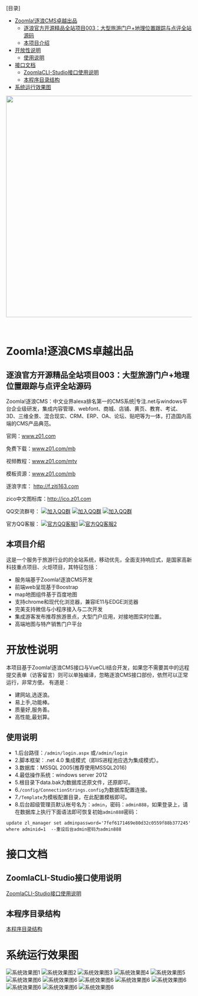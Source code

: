 [目录]

<!-- TOC -->

- [Zoomla!逐浪CMS卓越出品](#zoomla逐浪cms卓越出品)
    - [逐浪官方开源精品全站项目003：大型旅游门户+地理位置跟踪与点评全站源码](#逐浪官方开源精品全站项目003大型旅游门户地理位置跟踪与点评全站源码)
    - [本项目介绍](#本项目介绍)
- [开放性说明](#开放性说明)
    - [使用说明](#使用说明)
- [接口文档](#接口文档)
    - [ZoomlaCLI-Studio接口使用说明](#zoomlacli-studio接口使用说明)
    - [本程序目录结构](#本程序目录结构)
- [系统运行效果图](#系统运行效果图)

<!-- /TOC -->


<p align="center">
  <a href="http://www.z01.com/">
    <img src="https://code.z01.com/img/zoomla_logo.svg" width="600">
  </a>
</p>
<br>


# Zoomla!逐浪CMS卓越出品

## 逐浪官方开源精品全站项目003：大型旅游门户+地理位置跟踪与点评全站源码



Zoomla!逐浪CMS：中文业界alexa排名第一的CMS系统|专注.net与windows平台企业级研发，集成内容管理、webfont、商城、店铺、黄页、教育、考试、3D、三维全景、混合现实、CRM、ERP、OA、论坛、贴吧等为一体，打造国内高端的CMS产品典范。

官网：www.z01.com

免费下载：www.z01.com/mb

视频教程：www.z01.com/mtv

模板资源：www.z01.com/mb

逐浪字库： http://f.ziti163.com

zico中文图标库：http://ico.z01.com


QQ交流群号：
[![加入QQ群](https://img.shields.io/badge/一群-541450128-blue.svg?style=for-the-badge&logo=appveyor)](https://jq.qq.com/?_wv=1027&k=5qIayyX)  [![加入QQ群](https://img.shields.io/badge/二群-541450128-blue.svg?style=for-the-badge&logo=appveyor)](https://jq.qq.com/?_wv=1027&k=5Ephzpq)   [![加入QQ群](https://img.shields.io/badge/三群-601781959-blue.svg?style=for-the-badge&logo=appveyor)](https://jq.qq.com/?_wv=1027&k=50a28BK) 


官方QQ客服：
[![官方QQ客服1](https://img.shields.io/badge/官方QQ客服1-524979923-red.svg?style=for-the-badge&logo=appveyor)](http://wpa.qq.com/msgrd?v=3&uin=745151353&site=qq&menu=yes)  [![官方QQ客服2](https://img.shields.io/badge/官方QQ客服2-1799661890-red.svg?style=for-the-badge&logo=appveyor)](http://wpa.qq.com/msgrd?v=3&uin=1799661890&site=qq&menu=yes) 

## 本项目介绍

这是一个服务于旅游行业的的全站系统，移动优先，全面支持响应式，是国家高新科技重点项目、火炬项目，其特征包括：
- 服务端基于Zoomla!逐浪CMS开发
- 前端web呈现基于Boostrap 
- map地图组件基于百度地图
- 支持chrome和现代化浏览器，兼容IE11与EDGE浏览器
- 完美支持微信与小程序接入与二次开发
- 集成游客发布推荐旅游景点，大型门户应用，对接地图实时位置。
- 高端地图与特产销售门户平台

# 开放性说明
本项目基于Zoomla!逐浪CMS接口与VueCLI结合开发，如果您不需要其中的远程提交表单（访客留言）则可以单独编译，忽略逐浪CMS接口部份，依然可以正常运行，非常方便。
有道是：

- 建网站,选逐浪。
- 易上手,功能棒。
- 质量好,服务善。
- 高性能,最划算。

## 使用说明

- 1.后台路径：`/admin/login.aspx` 或`/admin/login`
- 2.脚本框架：.net 4.0 集成模式（即IIS进程池应选为集成模式）。
- 3.数据库：MSSQL 2005(推荐使用MSSQL2016)
- 4.最低操作系统：windows server 2012
- 5.根目录下data.bak为数据库还原文件，还原即可。
- 6.`/config/ConnectionStrings.config`为数据库配置连接。
- 7.`/Template`为模板配置目录，在此配置模板即可。
- 8.后台超级管理员默认帐号名为：`admin`，密码：`admin888`，如果登录上，请在数据库上执行下面语法即可恢复初始`admin888`密码：
```
update zl_manager set adminpassword='7fef6171469e80d32c0559f88b377245' where adminid=1  --重设后台admin密码为admin888
```





# 接口文档
## ZoomlaCLI-Studio接口使用说明
 [ZoomlaCLI-Studio接口使用说明](源码与接口使用说明/ZoomlaCLI-Studio接口使用说明.md)
## 本程序目录结构
 [本程序目录结构](源码与接口使用说明/本程序目录结构.md)

# 系统运行效果图
![系统效果图1](demo-show-系统效果图/01.jpg)
![系统效果图2](demo-show-系统效果图/02.jpg)
![系统效果图3](demo-show-系统效果图/03.jpg)
![系统效果图4](demo-show-系统效果图/04.jpg)
![系统效果图5](demo-show-系统效果图/05.jpg)
![系统效果图6](demo-show-系统效果图/06.jpg)
![系统效果图6](demo-show-系统效果图/07.jpg)
![系统效果图6](demo-show-系统效果图/08.jpg)
![系统效果图6](demo-show-系统效果图/09.jpg)
![系统效果图6](demo-show-系统效果图/10.jpg)
![系统效果图6](demo-show-系统效果图/11.jpg)
![系统效果图6](demo-show-系统效果图/12.jpg)
![系统效果图6](demo-show-系统效果图/13.jpg)
